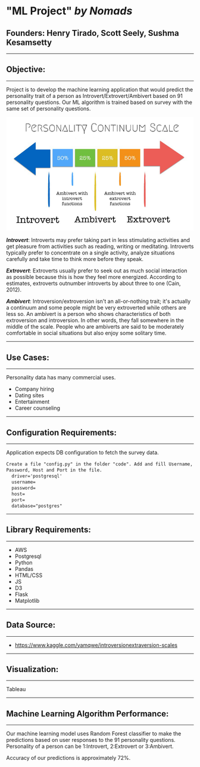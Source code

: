 # **"ML Project" _by Nomads_**


## **Founders:** Henry Tirado, Scott Seely, Sushma Kesamsetty
---


## **Objective**:
---

Project is to develop the machine learning application that would predict the personality trait of a person as Introvert/Extrovert/Ambivert based on 91 personality questions. Our ML algorithm is trained based on survey with the same set of personality questions. 

![Personality-Survey](html/img/depan.jpg)

**_Introvert_**:  Introverts may prefer taking part in less stimulating activities and get pleasure from activities such as reading, writing or meditating.  Introverts typically prefer to concentrate on a single activity, analyze situations carefully and take time to think more before they speak.

**_Extrovert_**:  Extroverts usually prefer to seek out as much social interaction as possible because this is how they feel more energized. According to estimates, extroverts outnumber introverts by about three to one (Cain, 2012).

**_Ambivert_**:  Introversion/extroversion isn't an all-or-nothing trait; it's actually a continuum and some people might be very extroverted while others are less so.
An ambivert is a person who shows characteristics of both extroversion and introversion. In other words, they fall somewhere in the middle of the scale. People who are ambiverts are said to be moderately comfortable in social situations but also enjoy some solitary time.

---
## **Use Cases**:
---
Personality data has many commercial uses.
- Company hiring
- Dating sites
- Entertainment
- Career counseling

---
## **Configuration Requirements**:
---

Application expects DB configuration to fetch the survey data.

    Create a file "config.py" in the folder "code". Add and fill Username, Password, Host and Port in the file.
      driver='postgresql'
      username=
      password=
      host= 
      port= 
      database="postgres" 

---        
## **Library Requirements**:
---

- AWS
- Postgresql
- Python
- Pandas
- HTML/CSS
- JS
- D3
- Flask
- Matplotlib

---
## **Data Source**: 
---
- https://www.kaggle.com/yamqwe/introversionextraversion-scales


---
## **Visualization**:
---

Tableau

---
## **Machine Learning Algorithm Performance**:
---

Our machine learning model uses Random Forest classifier to make the predictions based on user responses to the 91 personality questions. Personality of a person can be 1:Introvert, 2:Extrovert or 3:Ambivert. 

Accuracy of our predictions is approximately 72%.


